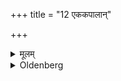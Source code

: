 +++
title = "12 एककपालान्"

+++

<details><summary>मूलम्</summary>

एककपालान् १२
</details>

<details><summary>Oldenberg</summary>

12. (Each) in one dish;
</details>

